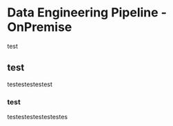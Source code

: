 # Data Engineering Pipeline - OnPremise
test
## test
testestestestest
### test
testestestestestestes
